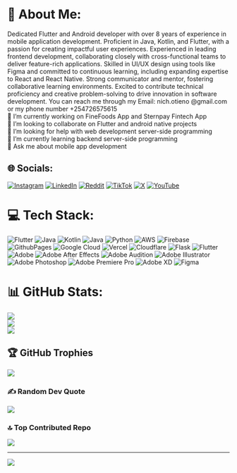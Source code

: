 # 💫 About Me:
Dedicated Flutter and Android developer with over 8 years of experience in mobile application development. Proficient in Java, Kotlin, and Flutter, with a passion for creating impactful user experiences. Experienced in leading frontend development, collaborating closely with cross-functional teams to deliver feature-rich applications. Skilled in UI/UX design using tools like Figma and committed to continuous learning, including expanding expertise to React and React Native. Strong communicator and mentor, fostering collaborative learning environments. Excited to contribute technical proficiency and creative problem-solving to drive innovation in software development. You can reach me through my Email: nich.otieno @gmail.com or my phone number +254726575615<br>🔭 I’m currently working on FineFoods App and Sternpay Fintech App<br>👯 I’m looking to collaborate on Flutter and android native projects<br>🤝 I’m looking for help with web development server-side programming<br>🌱 I’m currently learning backend server-side programming<br>💬 Ask me about mobile app development<br>


## 🌐 Socials:
[![Instagram](https://img.shields.io/badge/Instagram-%23E4405F.svg?logo=Instagram&logoColor=white)](https://instagram.com/crucialj) [![LinkedIn](https://img.shields.io/badge/LinkedIn-%230077B5.svg?logo=linkedin&logoColor=white)](https://linkedin.com/in/https://www.linkedin.com/in/nich-otieno/) [![Reddit](https://img.shields.io/badge/Reddit-%23FF4500.svg?logo=Reddit&logoColor=white)](https://reddit.com/user/nicholasknicks) [![TikTok](https://img.shields.io/badge/TikTok-%23000000.svg?logo=TikTok&logoColor=white)](https://tiktok.com/@crucialjun) [![X](https://img.shields.io/badge/X-black.svg?logo=X&logoColor=white)](https://x.com/Crucialjun) [![YouTube](https://img.shields.io/badge/YouTube-%23FF0000.svg?logo=YouTube&logoColor=white)](https://youtube.com/@CrucialTech) 

# 💻 Tech Stack:
![Flutter](https://img.shields.io/badge/Flutter-%2302569B.svg?style=for-the-badge&logo=Flutter&logoColor=white) ![Java](https://img.shields.io/badge/java-%23ED8B00.svg?style=for-the-badge&logo=openjdk&logoColor=white) ![Kotlin](https://img.shields.io/badge/kotlin-%237F52FF.svg?style=for-the-badge&logo=kotlin&logoColor=white) ![Java](https://img.shields.io/badge/java-%23ED8B00.svg?style=for-the-badge&logo=openjdk&logoColor=white) ![Python](https://img.shields.io/badge/python-3670A0?style=for-the-badge&logo=python&logoColor=ffdd54) ![AWS](https://img.shields.io/badge/AWS-%23FF9900.svg?style=for-the-badge&logo=amazon-aws&logoColor=white) ![Firebase](https://img.shields.io/badge/firebase-%23039BE5.svg?style=for-the-badge&logo=firebase) ![GithubPages](https://img.shields.io/badge/github%20pages-121013?style=for-the-badge&logo=github&logoColor=white) ![Google Cloud](https://img.shields.io/badge/GoogleCloud-%234285F4.svg?style=for-the-badge&logo=google-cloud&logoColor=white) ![Vercel](https://img.shields.io/badge/vercel-%23000000.svg?style=for-the-badge&logo=vercel&logoColor=white) ![Cloudflare](https://img.shields.io/badge/Cloudflare-F38020?style=for-the-badge&logo=Cloudflare&logoColor=white) ![Flask](https://img.shields.io/badge/flask-%23000.svg?style=for-the-badge&logo=flask&logoColor=white) ![Flutter](https://img.shields.io/badge/Flutter-%2302569B.svg?style=for-the-badge&logo=Flutter&logoColor=white) ![Adobe](https://img.shields.io/badge/adobe-%23FF0000.svg?style=for-the-badge&logo=adobe&logoColor=white) ![Adobe After Effects](https://img.shields.io/badge/Adobe%20After%20Effects-9999FF.svg?style=for-the-badge&logo=Adobe%20After%20Effects&logoColor=white) ![Adobe Audition](https://img.shields.io/badge/Adobe%20Audition-9999FF.svg?style=for-the-badge&logo=Adobe%20Audition&logoColor=white) ![Adobe Illustrator](https://img.shields.io/badge/adobe%20illustrator-%23FF9A00.svg?style=for-the-badge&logo=adobe%20illustrator&logoColor=white) ![Adobe Photoshop](https://img.shields.io/badge/adobe%20photoshop-%2331A8FF.svg?style=for-the-badge&logo=adobe%20photoshop&logoColor=white) ![Adobe Premiere Pro](https://img.shields.io/badge/Adobe%20Premiere%20Pro-9999FF.svg?style=for-the-badge&logo=Adobe%20Premiere%20Pro&logoColor=white) ![Adobe XD](https://img.shields.io/badge/Adobe%20XD-470137?style=for-the-badge&logo=Adobe%20XD&logoColor=#FF61F6) ![Figma](https://img.shields.io/badge/figma-%23F24E1E.svg?style=for-the-badge&logo=figma&logoColor=white)
# 📊 GitHub Stats:
![](https://github-readme-stats.vercel.app/api?username=crucialjun&theme=ayu-mirage&hide_border=true&include_all_commits=true&count_private=true)<br/>
![](https://github-readme-streak-stats.herokuapp.com/?user=crucialjun&theme=ayu-mirage&hide_border=true)<br/>
![](https://github-readme-stats.vercel.app/api/top-langs/?username=crucialjun&theme=ayu-mirage&hide_border=true&include_all_commits=true&count_private=true&layout=compact)

## 🏆 GitHub Trophies
![](https://github-profile-trophy.vercel.app/?username=crucialjun&theme=radical&no-frame=false&no-bg=true&margin-w=4)

### ✍️ Random Dev Quote
![](https://quotes-github-readme.vercel.app/api?type=horizontal&theme=radical)

### 🔝 Top Contributed Repo
![](https://github-contributor-stats.vercel.app/api?username=crucialjun&limit=5&theme=dark&combine_all_yearly_contributions=true)

---
[![](https://visitcount.itsvg.in/api?id=crucialjun&icon=0&color=0)](https://visitcount.itsvg.in)

<!-- Proudly created with GPRM ( https://gprm.itsvg.in ) -->

